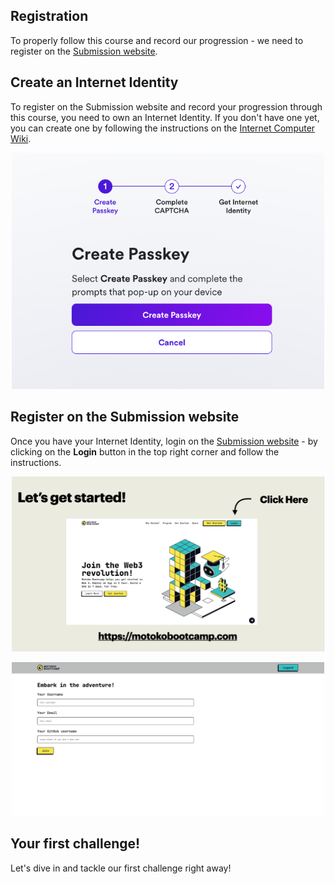 ## Registration
To properly follow this course and record our progression - we need to register on the [Submission website](https://www.motokobootcamp.com/).

## Create an Internet Identity
To register on the Submission website and record your progression through this course, you need to own an Internet Identity. If you don't have one yet, you can create one by following the instructions on the [Internet Computer Wiki](https://wiki.internetcomputer.org/wiki/How_to_create_an_Internet_Identity).

<p align="center">
 <img src="../assets/create_passkey.png" width="500px">
</p>

## Register on the Submission website
Once you have your Internet Identity, login on the [Submission website](https://www.motokobootcamp.com/) - by clicking on the **Login** button in the top right corner and follow the instructions.

<p align="center">
 <img src="../assets/click_login.png" width="500px">
</p>

<p align="center">
 <img src="../assets/create_account.png" width="500px">
</p>

## Your first challenge! 

Let's dive in and tackle our first challenge right away! 